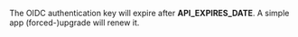 The OIDC authentication key will expire after __API_EXPIRES_DATE__. A simple app (forced-)upgrade will renew it.